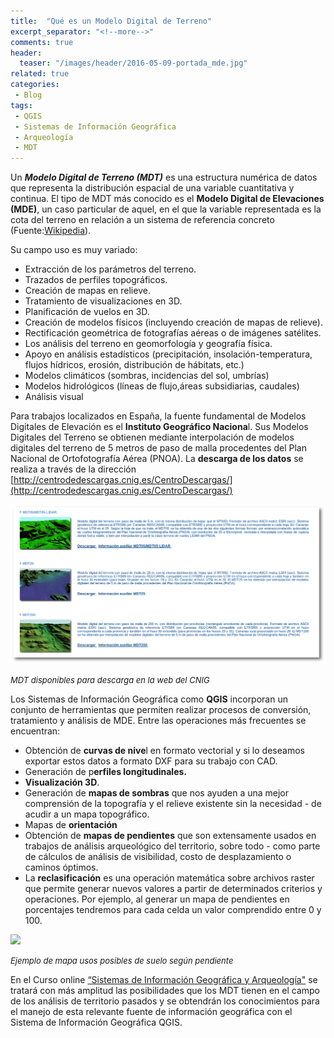 ```yaml
---
title:  "Qué es un Modelo Digital de Terreno"
excerpt_separator: "<!--more-->"
comments: true
header:
  teaser: "/images/header/2016-05-09-portada_mde.jpg"
related: true
categories: 
 - Blog
tags:
 - QGIS
 - Sistemas de Información Geográfica
 - Arqueología
 - MDT
---
```


Un **_Modelo Digital de Terreno (MDT)_** es una estructura numérica de datos que representa la distribución espacial de una variable cuantitativa y continua. El tipo de MDT más conocido es el **Modelo Digital de Elevaciones (MDE)**, un caso particular de aquel, en el que la variable representada es la cota del terreno en relación a un sistema de referencia concreto (Fuente:[Wikipedia](https://es.wikipedia.org/wiki/Modelo_digital_del_terreno)).

<!--more-->

Su campo uso es muy variado:

*   Extracción de los parámetros del terreno.
*   Trazados de perfiles topográficos.
*   Creación de mapas en relieve.
*   Tratamiento de visualizaciones en 3D.
*   Planificación de vuelos en 3D.
*   Creación de modelos físicos (incluyendo creación de mapas de relieve).
*   Rectificación geométrica de fotografías aéreas o de imágenes satélites.
*   Los análisis del terreno en geomorfología y geografía física.
*   Apoyo en análisis estadísticos (precipitación, insolación-temperatura, flujos hídricos, erosión, distribución de hábitats, etc.)
*   Modelos climáticos (sombras, incidencias del sol, umbrías)
*   Modelos hidrológicos (líneas de flujo,áreas subsidiarias, caudales)
*   Análisis visual

Para trabajos localizados en España, la fuente fundamental de Modelos Digitales de Elevación es el **Instituto Geográfico Naciona**l. Sus Modelos Digitales del Terreno se obtienen mediante interpolación de modelos digitales del terreno de 5 metros de paso de malla procedentes del Plan Nacional de Ortofotografía Aérea (PNOA). La **descarga de los datos** se realiza a través de la dirección [http://centrodedescargas.cnig.es/CentroDescargas/](http://centrodedescargas.cnig.es/CentroDescargas/)

 ![MDT de descarga en la web del CNIG](/images/blog/05_mde/mde_cnig.png "MDT de descarga en la web del CNIG")

<span style="font-size: small;">_MDT disponibles para descarga en la web del CNIG_</span>

Los Sistemas de Información Geográfica como **QGIS** incorporan un conjunto de herramientas que permiten realizar procesos de conversión, tratamiento y análisis de MDE. Entre las operaciones más frecuentes se encuentran:

*   Obtención de **curvas de nive**l en formato vectorial y si lo deseamos exportar estos datos a formato DXF para su trabajo con CAD.
*   Generación de p**erfiles longitudinales.**
*   **Visualización 3D**.
*   Generación de **mapas de sombras** que nos ayuden a una mejor comprensión de la topografía y el relieve existente sin la necesidad - de acudir a un mapa topográfico.
*   Mapas de **orientación**
*   Obtención de **mapas de pendientes** que son extensamente usados en trabajos de análisis arqueológico del territorio, sobre todo - como parte de cálculos de análisis de visibilidad, costo de desplazamiento o caminos óptimos.
*   La **reclasificación** es una operación matemática sobre archivos raster que permite generar nuevos valores a partir de determinados criterios y operaciones. Por ejemplo, al generar un mapa de pendientes en porcentajes tendremos para cada celda un valor comprendido entre 0 y 100.

![](/images/blog/05_mde/pendientes.png)

 <span style="font-size: small;">_Ejemplo de mapa usos posibles de suelo según pendiente_</span>

En el Curso online [“Sistemas de Información Geográfica y Arqueología"](http://www.almagre.es/cursos-formacion/curso-online-sistemas-de-informacion-geografica-qgis-y-arqueologia) se tratará con más amplitud las posibilidades que los MDT tienen en el campo de los análisis de territorio pasados y se obtendrán los conocimientos para el manejo de esta relevante fuente de información geográfica con el Sistema de Información Geográfica QGIS.        
